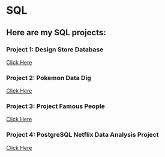 # SQL
## Here are my SQL projects:
### Project 1: Design Store Database 
[Click Here](https://www.khanacademy.org/computer-programming/project-design-a-store-database/4535701797650432)

### Project 2: Pokemon Data Dig
[Click Here](https://www.khanacademy.org/computer-programming/project-pokemon-data-dig/5490151567704064)

### Project 3: Project Famous People
[Click Here](https://www.khanacademy.org/computer-programming/project-famous-people/5110363816509440)

### Project 4: PostgreSQL Netflix Data Analysis Project
[Click Here](https://github.com/mkgureu/SQL_Projects/blob/main/Netflix_Data_Analytics_Project)
